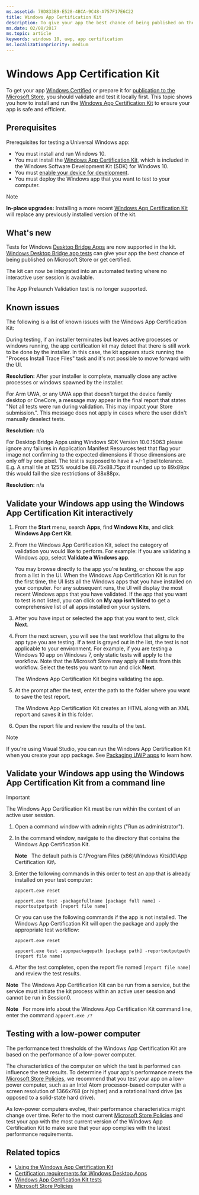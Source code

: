 ```yaml
---
ms.assetid: 78D833B9-E528-4BCA-9C48-A757F17E6C22
title: Windows App Certification Kit
description: To give your app the best chance of being published on the Microsoft Store, or becoming Windows Certified, validate and test it locally before you submit it for certification. This topic shows you how to install and run the Windows App Certification Kit.
ms.date: 02/08/2017
ms.topic: article
keywords: windows 10, uwp, app certification
ms.localizationpriority: medium
---
```

# Windows App Certification Kit

To get your app [Windows Certified](/windows/win32/win_cert/windows-certification-portal) or prepare it for [publication to the Microsoft Store](../publish/app-submissions.md), you should validate and test it locally first. This topic shows you how to install and run the [Windows App Certification Kit](https://developer.microsoft.com/windows/develop/app-certification-kit) to ensure your app is safe and efficient.

## Prerequisites

Prerequisites for testing a Universal Windows app:

- You must install and run Windows 10.
- You must install the [Windows App Certification Kit](https://developer.microsoft.com/windows/downloads/windows-10-sdk/), which is included in the Windows Software Development Kit (SDK) for Windows 10.
- You must [enable your device for development](/windows/apps/get-started/enable-your-device-for-development).
- You must deploy the Windows app that you want to test to your computer.

> [!NOTE]
> **In-place upgrades:** Installing a more recent [Windows App Certification Kit](https://developer.microsoft.com/windows/develop/app-certification-kit) will replace any previously installed version of the kit.

## What's new

Tests for Windows [Desktop Bridge Apps](/windows/msix/desktop/source-code-overview) are now supported in the kit. [Windows Desktop Bridge app tests](./windows-desktop-bridge-app-tests.md) can give your app the best chance of being published on Microsoft Store or get certified.

The kit can now be integrated into an automated testing where no interactive user session is available.

The App Prelaunch Validation test is no longer supported.

## Known issues

The following is a list of known issues with the Windows App Certification Kit:

During testing, if an installer terminates but leaves active processes or windows running, the app certification kit may detect that there is still work to be done by the installer. In this case, the kit appears stuck running the "Process Install Trace Files" task and it's not possible to move forward with the UI.

**Resolution:** After your installer is complete, manually close any active processes or windows spawned by the installer.

For Arm UWA, or any UWA app that doesn't target the device family desktop or OneCore, a message may appear in the final report that states "Not all tests were run during validation. This may impact your Store submission.". This message does not apply in cases where the user didn't manually deselect tests.

**Resolution:** n/a

For Desktop Bridge Apps using Windows SDK Version 10.0.15063 please ignore any failures in Application Manifest Resources test that flag your image not confirming to the expected dimensions if those dimensions are only off by one pixel. The test is supposed to have a +/-1 pixel tolerance. E.g. A small tile at 125% would be 88.75x88.75px if rounded up to 89x89px this would fail the size restrictions of 88x88px.

**Resolution:** n/a

## Validate your Windows app using the Windows App Certification Kit interactively

1. From the **Start** menu, search **Apps**, find **Windows Kits**, and click **Windows App Cert Kit**.

2. From the Windows App Certification Kit, select the category of validation you would like to perform. For example: If you are validating a Windows app, select **Validate a Windows app**.

    You may browse directly to the app you're testing, or choose the app from a list in the UI. When the Windows App Certification Kit is run for the first time, the UI lists all the Windows apps that you have installed on your computer. For any subsequent runs, the UI will display the most recent Windows apps that you have validated. If the app that you want to test is not listed, you can click on **My app isn't listed** to get a comprehensive list of all apps installed on your system.

3. After you have input or selected the app that you want to test, click **Next**.

4. From the next screen, you will see the test workflow that aligns to the app type you are testing. If a test is grayed out in the list, the test is not applicable to your environment. For example, if you are testing a Windows 10 app on Windows 7, only static tests will apply to the workflow. Note that the Microsoft Store may apply all tests from this workflow. Select the tests you want to run and click **Next**.

    The Windows App Certification Kit begins validating the app.

5. At the prompt after the test, enter the path to the folder where you want to save the test report.

    The Windows App Certification Kit creates an HTML along with an XML report and saves it in this folder.

6. Open the report file and review the results of the test.

> [!NOTE]
> If you're using Visual Studio, you can run the Windows App Certification Kit when you create your app package. See [Packaging UWP apps](/windows/msix/package/packaging-uwp-apps) to learn how.

## Validate your Windows app using the Windows App Certification Kit from a command line

> [!IMPORTANT]
> The Windows App Certification Kit must be run within the context of an active user session.

1. Open a command window with admin rights ("Run as administrator").
1. In the command window, navigate to the directory that contains the Windows App Certification Kit.

    **Note**   The default path is C:\\Program Files (x86)\\Windows Kits\\10\\App Certification Kit\\.

2. Enter the following commands in this order to test an app that is already installed on your test computer:

    `appcert.exe reset`

    `appcert.exe test -packagefullname [package full name] -reportoutputpath [report file name]`

    Or you can use the following commands if the app is not installed. The Windows App Certification Kit will open the package and apply the appropriate test workflow:

    `appcert.exe reset`

    `appcert.exe test -appxpackagepath [package path] -reportoutputpath [report file name]`

3. After the test completes, open the report file named `[report file name]` and review the test results.

**Note**  The Windows App Certification Kit can be run from a service, but the service must initiate the kit process within an active user session and cannot be run in Session0.

**Note**   For more info about the Windows App Certification Kit command line, enter the command `appcert.exe /?`

## Testing with a low-power computer

The performance test thresholds of the Windows App Certification Kit are based on the performance of a low-power computer.

The characteristics of the computer on which the test is performed can influence the test results. To determine if your app's performance meets the [Microsoft Store Policies](/legal/windows/agreements/store-policies), we recommend that you test your app on a low-power computer, such as an Intel Atom processor-based computer with a screen resolution of 1366x768 (or higher) and a rotational hard drive (as opposed to a solid-state hard drive).

As low-power computers evolve, their performance characteristics might change over time. Refer to the most current [Microsoft Store Policies](/legal/windows/agreements/store-policies) and test your app with the most current version of the Windows App Certification Kit to make sure that your app complies with the latest performance requirements.

## Related topics

- [Using the Windows App Certification Kit](/windows/win32/win_cert/using-the-windows-app-certification-kit)
- [Certification requirements for Windows Desktop Apps](/windows/win32/win_cert/certification-requirements-for-windows-desktop-apps)
- [Windows App Certification Kit tests](windows-app-certification-kit-tests.md)
- [Microsoft Store Policies](/legal/windows/agreements/store-policies)